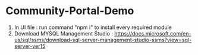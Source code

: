 # Community-Portal-Demo
1. In UI file : run command "npm i" to install every required module
2. Download MYSQL Management Studio : https://docs.microsoft.com/en-us/sql/ssms/download-sql-server-management-studio-ssms?view=sql-server-ver15
